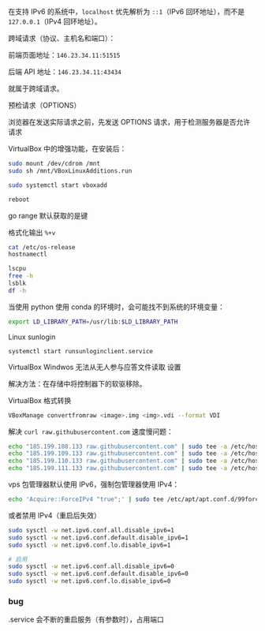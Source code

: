 在支持 IPv6 的系统中，`localhost` 优先解析为 `::1`（IPv6 回环地址），而不是 `127.0.0.1`（IPv4 回环地址）。

跨域请求（协议、主机名和端口）：

前端页面地址：`146.23.34.11:51515`

后端 API 地址：`146.23.34.11:43434`

就属于跨域请求。

预检请求（OPTIONS）

浏览器在发送实际请求之前，先发送 OPTIONS 请求，用于检测服务器是否允许请求

VirtualBox 中的增强功能，在安装后：

```sh
sudo mount /dev/cdrom /mnt
sudo sh /mnt/VBoxLinuxAdditions.run

sudo systemctl start vboxadd

reboot
```



go range 默认获取的是键

格式化输出 `%+v`



```sh
cat /etc/os-release
hostnamectl

lscpu
free -h
lsblk
df -h
```





当使用 python 使用 conda 的环境时，会可能找不到系统的环境变量：

```sh
export LD_LIBRARY_PATH=/usr/lib:$LD_LIBRARY_PATH
```





Linux sunlogin

```ssh
systemctl start runsunloginclient.service
```



VirtualBox Windwos 无法从无人参与应答文件读取<ProductKey> 设置

解决方法：在存储中将控制器下的软驱移除。

VirtualBox 格式转换

```sh
VBoxManage convertfromraw <image>.img <img>.vdi --format VDI
```



解决 `curl raw.githubusercontent.com` 速度慢问题：

```sh
echo "185.199.108.133 raw.githubusercontent.com" | sudo tee -a /etc/hosts
echo "185.199.109.133 raw.githubusercontent.com" | sudo tee -a /etc/hosts
echo "185.199.110.133 raw.githubusercontent.com" | sudo tee -a /etc/hosts
echo "185.199.111.133 raw.githubusercontent.com" | sudo tee -a /etc/hosts
```

vps 包管理器默认使用 IPv6，强制包管理器使用 IPv4：

```sh
echo 'Acquire::ForceIPv4 "true";' | sudo tee /etc/apt/apt.conf.d/99force-ipv4
```

或者禁用 IPv4（重启后失效）

```sh
sudo sysctl -w net.ipv6.conf.all.disable_ipv6=1
sudo sysctl -w net.ipv6.conf.default.disable_ipv6=1
sudo sysctl -w net.ipv6.conf.lo.disable_ipv6=1

# 启用
sudo sysctl -w net.ipv6.conf.all.disable_ipv6=0
sudo sysctl -w net.ipv6.conf.default.disable_ipv6=0
sudo sysctl -w net.ipv6.conf.lo.disable_ipv6=0
```





### bug

.service 会不断的重启服务（有参数时），占用端口
